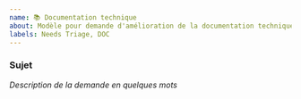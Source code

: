 ```yaml
---
name: 📚 Documentation technique
about: Modèle pour demande d'amélioration de la documentation technique
labels: Needs Triage, DOC
---
```


### Sujet

_Description de la demande en quelques mots_
